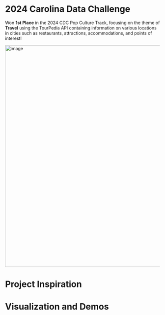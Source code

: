 #  2024 Carolina Data Challenge

Won **1st Place** in the 2024 CDC Pop Culture Track, focusing on the theme of **Travel** using the TourPedia API containing information on various locations in cities such as restaurants, attractions, accommodations, and points of interest!

<img width="722" alt="image" src="https://github.com/user-attachments/assets/712df25e-3cfd-4cc0-9ff1-93f47bd2bb5c">

# Project Inspiration

# Visualization and Demos

